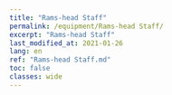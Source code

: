 ```yaml
---
title: "Rams-head Staff"
permalink: /equipment/Rams-head Staff/
excerpt: "Rams-head Staff"
last_modified_at: 2021-01-26
lang: en
ref: "Rams-head Staff.md"
toc: false
classes: wide
---
```


